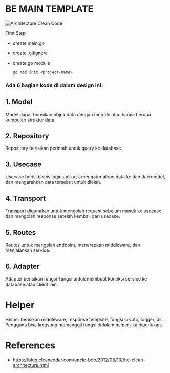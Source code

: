 # BE MAIN TEMPLATE

![Architecture Clean Code](https://blog.cleancoder.com/uncle-bob/images/2012-08-13-the-clean-architecture/CleanArchitecture.jpg)

First Step
 - create main.go
 - create .gitignore
 - create go module 

    `go mod init <project-name>`

### Ada 6 bagian kode di dalam design ini:

## 1. Model
Model dapat berisikan objek data dengan metode atau hanya berupa kumpulan struktur data.

## 2. Repository
Repository berisikan perintah untuk query ke database.

## 3. Usecase
Usecase berisi bisnis logic aplikasi, mengatur aliran data ke dan dari model, dan mengarahkan data tersebut untuk diolah.

## 4. Transport
Transport digunakan untuk mengolah request sebelum masuk ke usecase dan mengolah response setelah kembali dari usecase.

## 5. Routes
Routes untuk mengolah endpoint, menerapkan middleware, dan menjalankan service.

## 6. Adapter
Adapter berisikan fungsi-fungsi untuk membuat koneksi service ke database atau client lain.

# Helper
Helper berisikan middleware, response template, fungsi crypto, logger, dll. Pengguna bisa langsung memanggil fungsi didalam helper jika diperlukan.

# References
- https://blog.cleancoder.com/uncle-bob/2012/08/13/the-clean-architecture.html